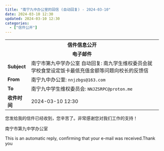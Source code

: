 ```yaml
---
title: "南宁九中办公室的回信 (自动回复) - 2024-03-10"
date: 2024-03-10 12:30
updated: 2024-03-10 12:30
categories:
  - ["信件公开"]
---
```


<table>
	<tr>
    <th colspan="2" style="text-align: center;">信件信息公开</th>
  </tr>
	<tr>
    <td colspan="2" style="text-align: center; font-weight: bolder;">电子邮件</td>
  </tr>
	<tr>
    <td style="font-weight: bolder;">Subject</td><td>南宁市第九中学办公室 自动回复: 南九学生维权委员会就学校食堂设定饭卡最低充值金额等问题向校长的反馈信</td>
  </tr>
	<tr>
    <td style="font-weight: bolder;">From</td>
    <td>南宁九中办公室: <code>nnjzbgs@163.com</code></td>
  </tr>
	<tr>
    <td style="font-weight: bolder;">To</td>
    <td>南宁九中学生维权委员会: <code>NNJZSRPC@proton.me</code></td>
  </tr>
	<tr>
    <td style="font-weight: bolder;">收件时间</td>
    <td>2024-03-10 12:30</td>
  </tr>
</table>

<!-- more -->

您发给我的信件已经收到，您辛苦了。非常感谢您对我们工作的支持！

南宁市第九中学办公室

This is an automatic reply, confirming that your e-mail was received.Thank you